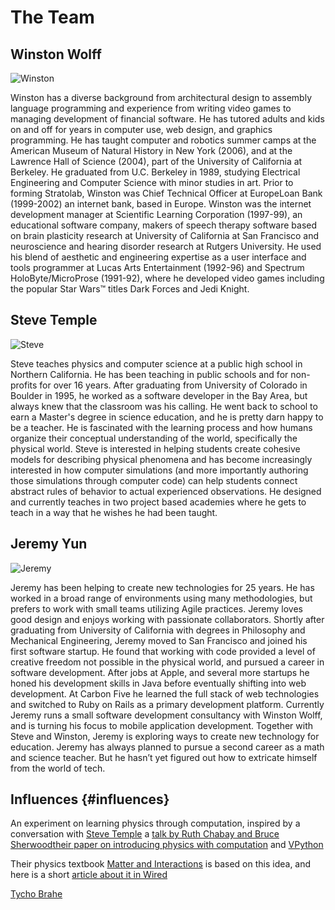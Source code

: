 # The Team

## Winston Wolff

![Winston](https://tychos.org/static/bios/winston.jpg)

Winston has a diverse background from architectural design to assembly language programming and experience from writing video games to managing development of financial software. He has tutored adults and kids on and off for years in computer use, web design, and graphics programming. He has taught computer and robotics summer camps at the American Museum of Natural History in New York \(2006\), and at the Lawrence Hall of Science \(2004\), part of the University of California at Berkeley. He graduated from U.C. Berkeley in 1989, studying Electrical Engineering and Computer Science with minor studies in art. Prior to forming Stratolab, Winston was Chief Technical Officer at EuropeLoan Bank \(1999-2002\) an internet bank, based in Europe. Winston was the internet development manager at Scientific Learning Corporation \(1997-99\), an educational software company, makers of speech therapy software based on brain plasticity research at University of California at San Francisco and neuroscience and hearing disorder research at Rutgers University. He used his blend of aesthetic and engineering expertise as a user interface and tools programmer at Lucas Arts Entertainment \(1992-96\) and Spectrum HoloByte/MicroProse \(1991-92\), where he developed video games including the popular Star Wars™ titles Dark Forces and Jedi Knight.

## Steve Temple

![Steve](https://tychos.org/static/bios/steve.jpg)

Steve teaches physics and computer science at a public high school in Northern California. He has been teaching in public schools and for non-profits for over 16 years. After graduating from University of Colorado in Boulder in 1995, he worked as a software developer in the Bay Area, but always knew that the classroom was his calling. He went back to school to earn a Master's degree in science education, and he is pretty darn happy to be a teacher. He is fascinated with the learning process and how humans organize their conceptual understanding of the world, specifically the physical world. Steve is interested in helping students create cohesive models for describing physical phenomena and has become increasingly interested in how computer simulations \(and more importantly authoring those simulations through computer code\) can help students connect abstract rules of behavior to actual experienced observations. He designed and currently teaches in two project based academies where he gets to teach in a way that he wishes he had been taught.

## Jeremy Yun

![Jeremy](https://tychos.org/static/bios/jeremy2.jpg)

Jeremy has been helping to create new technologies for 25 years. He has worked in a broad range of environments using many methodologies, but prefers to work with small teams utilizing Agile practices. Jeremy loves good design and enjoys working with passionate collaborators. Shortly after graduating from University of California with degrees in Philosophy and Mechanical Engineering, Jeremy moved to San Francisco and joined his first software startup. He found that working with code provided a level of creative freedom not possible in the physical world, and pursued a career in software development. After jobs at Apple, and several more startups he honed his development skills in Java before eventually shifting into web development. At Carbon Five he learned the full stack of web technologies and switched to Ruby on Rails as a primary development platform. Currently Jeremy runs a small software development consultancy with Winston Wolff, and is turning his focus to mobile application development. Together with Steve and Winston, Jeremy is exploring ways to create new technology for education. Jeremy has always planned to pursue a second career as a math and science teacher. But he hasn’t yet figured out how to extricate himself from the world of tech.

## Influences {#influences}

An experiment on learning physics through computation, inspired by a conversation with [Steve Temple](https://physicsfab.org/) a [talk by Ruth Chabay and Bruce Sherwood](https://m.youtube.com/watch?v=e-shsRZQsi4)[their paper on introducing physics with computation](https://tychos.org/static/Sherwood_Chabay_Computational.pdf) and [VPython](http://vpython.org/)

Their physics textbook [Matter and Interactions](http://matterandinteractions.org/) is based on this idea, and here is a short [article about it in Wired](http://www.wired.com/2014/05/5-reasons-you-should-consider-a-different-physics-textbook/)

[Tycho Brahe](https://tychos.org/doc/tycho_brahe.html)

